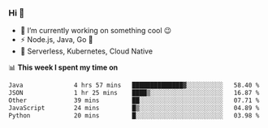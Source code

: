 ### Hi 👋

<!--
**nodejh/nodejh** is a ✨ _special_ ✨ repository because its `README.md` (this file) appears on your GitHub profile.

Here are some ideas to get you started:

- 🔭 I’m currently working on ...
- 🌱 I’m currently learning ...
- 👯 I’m looking to collaborate on ...
- 🤔 I’m looking for help with ...
- 💬 Ask me about ...
- 📫 How to reach me: ...
- 😄 Pronouns: ...
- ⚡ Fun fact: ...
-->

- 🔭 I’m currently working on something cool :wink:
- ⚡ Node.js, Java, Go :thought_balloon:
- 🤖 Serverless, Kubernetes, Cloud Native

📊 **This week I spent my time on**

<!--START_SECTION:waka-->

```txt
Java              4 hrs 57 mins   ██████████████▓░░░░░░░░░░   58.40 %
JSON              1 hr 25 mins    ████▒░░░░░░░░░░░░░░░░░░░░   16.87 %
Other             39 mins         ██░░░░░░░░░░░░░░░░░░░░░░░   07.71 %
JavaScript        24 mins         █▒░░░░░░░░░░░░░░░░░░░░░░░   04.89 %
Python            20 mins         █░░░░░░░░░░░░░░░░░░░░░░░░   03.98 %
```

<!--END_SECTION:waka-->


<!--
:traffic_light: **Visitors**

![visitors](https://visitor-badge.glitch.me/badge?page_id=nodejh.nodejh)
-->
